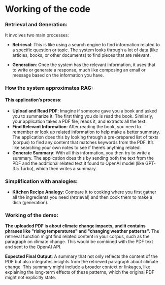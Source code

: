 # Working of the code 

### Retrieval and Generation:
It involves two main processes:

- **Retrieval**: This is like using a search engine to find information related to a specific question or topic. The system looks through a lot of data (like articles, books, or other documents) to find pieces that are relevant.

- **Generation**: Once the system has the relevant information, it uses that to write or generate a response, much like composing an email or message based on the information you have.

### How the system approximates RAG:

#### This application’s process:

- **Upload and Read PDF**: Imagine if someone gave you a book and asked you to summarize it. The first thing you do is read the book. Similarly, your application takes a PDF file, reads it, and extracts all the text.
- **Find Relevant Information**: After reading the book, you need to remember or look up related information to help make a better summary. The application does this by looking through a pre-prepared list of texts (corpus) to find any content that matches keywords from the PDF. It’s like searching your own notes to see if there’s anything related.
- **Generate Summary**: With all this information, you then try to write a summary. The application does this by sending both the text from the PDF and the additional related text it found to OpenAI model (like GPT-3.5 Turbo), which then writes a summary.

### Simplification with analogies:
- **Kitchen Recipe Analogy**: Compare it to cooking where you first gather all the ingredients you need (retrieval) and then cook them to make a dish (generation).


### Working of the demo:

**The uploaded PDF is about climate change impacts, and it contains phrases like "rising temperatures" and "changing weather patterns".** The retrieval function might find related content in your corpus, such as the paragraph on climate change. This would be combined with the PDF text and sent to the OpenAI API.



**Expected Final Output**: A summary that not only reflects the content of the PDF but also integrates insights from the retrieved paragraph about climate change. This summary might include a broader context or linkages, like explaining the long-term effects of these patterns, which the original PDF might not explicitly state.

